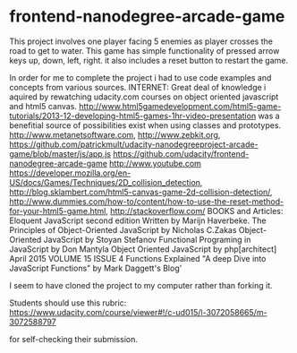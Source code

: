frontend-nanodegree-arcade-game
===============================
This project involves one player facing 5 enemies as player crosses the road to get to water. This game has simple functionality of pressed arrow keys up, down, left, right. it also includes a reset button to restart the game. 




In order for me to complete the project i had to use code examples and concepts from various sources. 
INTERNET:
Great deal of knowledge i aquired by rewatching udacity.com courses on object oriented javascript and html5 canvas. http://www.html5gamedevelopment.com/html5-game-tutorials/2013-12-developing-html5-games-1hr-video-presentation was a benefitial source of possibilities exist when using classes and prototypes. http://www.metanetsoftware.com, http://www.zebkit.org, https://github.com/patrickmult/udacity-nanodegreeproject-arcade-game/blob/master/js/app.js https://github.com/udacity/frontend-nanodegree-arcade-game http://www.youtube.com https://developer.mozilla.org/en-US/docs/Games/Techniques/2D_collision_detection, http://blog.sklambert.com/html5-canvas-game-2d-collision-detection/, http://www.dummies.com/how-to/content/how-to-use-the-reset-method-for-your-html5-game.html, http://stackoverflow.com/
BOOKS and Articles:
Eloquent JavaScript second edition Written by Marijn Haverbeke.
The Principles of Object-Oriented JavaScript by Nicholas C.Zakas
Object-Oriented JavaScript by Stoyan Stefanov
Functional Programing in JavaScript by Don Mantyla
Object Oriented JavaScript by php[architect] April 2015 VOLUME 15 ISSUE 4
Functions Explained "A deep Dive into JavaScript Functions" by Mark Daggett's Blog'


I seem to have cloned the project to my computer rather than forking it.

Students should use this rubric: https://www.udacity.com/course/viewer#!/c-ud015/l-3072058665/m-3072588797

for self-checking their submission.

